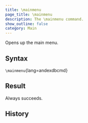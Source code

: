 ```yaml
---
title: \mainmenu
page_title: \mainmenu
description: The \mainmenu command.
show_outline: false
category: Main
---
```


Opens up the main menu.

<CommandDetailsTable
    name="\mainmenu"
    :aliases="[
        '\\menu',
        '\\mm'
    ]"
    :categories="[
        'uis'
    ]"
    :requiredTags="[
        'canUseChatCommands'
    ]"
    ultraSecurityModeSecurityLevel="moderator"
    version="2.0.0"
    :undoSupported="-1"
    :functional="true"
    :deprecated="false"
/>

## Syntax

`\mainmenu`{lang=andexdbcmd}

## Result

Always succeeds.

## History

<template-EmptySection />
